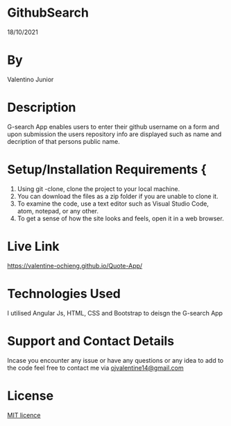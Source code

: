 # GithubSearch
18/10/2021
# By 
Valentino Junior
# Description
G-search App enables users to enter their github username on a form and upon submission the users repository info are displayed such as name and decription of that persons public name. 
# Setup/Installation Requirements { 
  1. Using git -clone, clone the project to your local machine. 
  2. You can download the files as a zip folder if you are unable to clone it.
  3. To examine the code, use a text editor such as Visual Studio Code, atom, notepad, or any other.
  4. To get a sense of how the site looks and feels, open it in a web browser.
# Live Link
https://valentine-ochieng.github.io/Quote-App/
# Technologies Used
 I utilised Angular Js, HTML, CSS and Bootstrap to deisgn the G-search App
# Support and Contact Details
Incase you encounter any issue or have any questions or any idea to add to the code feel free to contact me via ojvalentine14@gmail.com
# License
<a href = "https://github.com/valentine-ochieng/Programming-portfolio/blob/main/LICENSE">MIT licence </a>